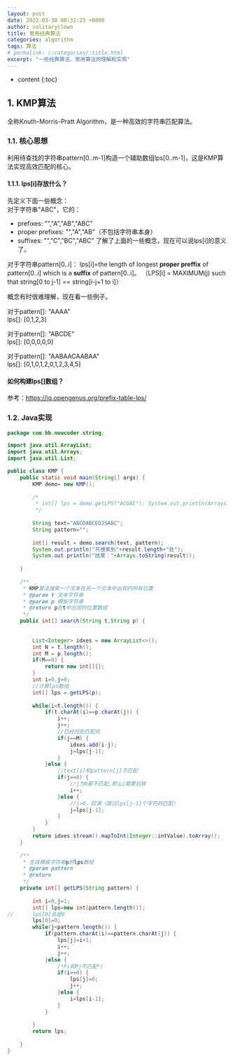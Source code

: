 ```yaml
---
layout: post
date: 2022-03-30 00:32:23 +0800
author: solitaryclown
title: 常用经典算法
categories: algorithm
tags: 算法
# permalink: /:categories/:title.html
excerpt: "一些经典算法、常用算法的理解和实现"
---
```

* content
{:toc}

## 1. KMP算法
全称Knuth-Morris-Pratt Algorithm，是一种高效的字符串匹配算法。
### 1.1. 核心思想
利用待查找的字符串pattern[0..m-1]构造一个辅助数组lps[0..m-1]，这是KMP算法实现高效匹配的核心。


#### 1.1.1. lps[i]存放什么？
先定义下面一些概念：<br>
对于字符串"ABC"，它的：
- prefixes: "","A","AB","ABC"
- proper prefixes: "","A","AB"（不包括字符串本身）
- suffixes: "","C","BC","ABC"
了解了上面的一些概念，现在可以说lps[i]的意义了。

对于字符串pattern[0..i]：
lps[i]=the length of longest **proper preffix** of pattern[0..i] which is a **suffix** of pattern[0..i]。
（LPS[i] = MAXIMUM(j) such that string[0 to j-1] == string[i-j+1 to i]）

概念有时很难理解，现在看一些例子。

对于pattern[]: "AAAA"  
lps[]: [0,1,2,3]  

对于pattern[]: "ABCDE"  
lps[]: [0,0,0,0,0]

对于pattern[]: "AABAACAABAA"  
lps[]: [0,1,0,1,2,0,1,2,3,4,5]

#### 如何构建lps[]数组？
参考：<https://iq.opengenus.org/prefix-table-lps/>


### 1.2. Java实现
```java
package com.hb.nowcoder.string;

import java.util.ArrayList;
import java.util.Arrays;
import java.util.List;

public class KMP {
    public static void main(String[] args) {
        KMP demo= new KMP();
        
        /*
         * int[] lps = demo.getLPS("ACDAC"); System.out.println(Arrays.toString(lps));
         */
        
        String text="ABCDABCEDJSABC";
        String pattern="";
        
        int[] result = demo.search(text, pattern);
        System.out.println("共搜索到"+result.length+"处");
        System.out.println("结果："+Arrays.toString(result));
        
    }
    
    /**
     * KMP算法搜索一个文本在另一个文本中出现的所有位置
     * @param t 文本字符串
     * @param p 模板字符串
     * @return p在t中出现的位置数组
     */
    public int[] search(String t,String p) {
        
        
        List<Integer> idxes = new ArrayList<>();
        int N = t.length();
        int M = p.length();
        if(M==0) {
            return new int[]{};
        }
        int i=0,j=0;
        //计算lps数组
        int[] lps = getLPS(p);
        
        while(i<t.length()) {
            if(t.charAt(i)==p.charAt(j)) {
                i++;
                j++;
                //已经找到匹配处
                if(j==M) {
                    idxes.add(i-j);
                    j=lps[j-1];
                }
            }else {
                //text[i]和pattern[j]不匹配
                if(j==0) {	
                    //j为0都不匹配,那么i需要后移
                    i++;
                }else {
                    //j>0，回溯（跳过lps[j-1]个字符的匹配）
                    j=lps[j-1];
                }
            }
        }
        return idxes.stream().mapToInt(Integer::intValue).toArray();
    }
    
    /**
     * 生成模板字符串p的lps数组
     * @param pattern
     * @return
     */
    private int[] getLPS(String pattern) {
    
        int i=0,j=1;
        int[] lps=new int[pattern.length()];
//		lps[0]总是0
        lps[0]=0;
        while(j<pattern.length()) {
            if(pattern.charAt(i)==pattern.charAt(j)) {
                lps[j]=i+1;
                i++;
                j++;
            }else {
                /*Pi和Pj不匹配*/
                if(i==0) {
                    lps[j]=0;
                    j++;
                }else {
                    i=lps[i-1];
                }
            }
            
        }
        return lps;
        
    }
}
```